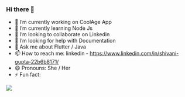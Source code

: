 ### Hi there 👋

- 🔭 I’m currently working on CoolAge App
- 🌱 I’m currently learning Node Js
- 👯 I’m looking to collaborate on Linkedin
- 🤔 I’m looking for help with Documentation
- 💬 Ask me about Flutter / Java
- 📫 How to reach me: linkedin - https://www.linkedin.com/in/shivani-gupta-22b6b8171/
- 😄 Pronouns: She / Her 
- ⚡ Fun fact: 


<img src= "https://github-readme-stats.vercel.app/api?username=shivanigupta19&&show_icons=true&title_color=ffffff&icon_color=bb2acf&text_color=daf7dc&bg_color=151515">
